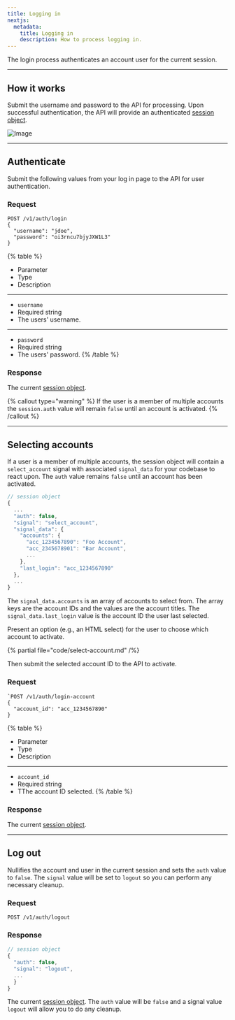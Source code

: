 ```yaml
---
title: Logging in
nextjs:
  metadata:
    title: Logging in
    description: How to process logging in.
---
```



The login process authenticates an account user for the current session.

---

## How it works

Submit the username and password to the API for processing. Upon successful authentication, the API will provide an authenticated [session object](/docs/sessions).

![Image](/images/diagrams/login.svg)

---

## Authenticate

Submit the following values from your log in page to the API for user authentication.

### Request

```shell
POST /v1/auth/login
{
  "username": "jdoe",
  "password": "oi3rncu7bjyJXW1L3"
}
```

{% table %}
* Parameter
* Type
* Description
---
* `username`
* Required string
* The users' username.
---
* `password`
* Required string
* The users' password.
{% /table %}

### Response

The current [session object](/docs/sessions).

{% callout type="warning" %}
If the user is a member of multiple accounts the `session.auth` value will remain `false` until an account is activated.
{% /callout %}

---

## Selecting accounts

If a user is a member of multiple accounts, the session object will contain a `select_account` signal with associated `signal_data` for your codebase to react upon. The `auth` value remains `false` until an account has been activated.

```js
// session object
{
  ...
  "auth": false,
  "signal": "select_account",
  "signal_data": {
    "accounts": {
      "acc_1234567890": "Foo Account",
      "acc_2345678901": "Bar Account",
      ...
    },
    "last_login": "acc_1234567890"
  },
  ...
}
```

The `signal_data.accounts` is an array of accounts to select from. The array keys are the account IDs and the values are the account titles. The `signal_data.last_login` value is the account ID the user last selected.

Present an option (e.g., an HTML select) for the user to choose which account to activate.

{% partial file="code/select-account.md" /%}

Then submit the selected account ID to the API to activate.

### Request

```shell
`POST /v1/auth/login-account
{
  "account_id": "acc_1234567890"
}
```

{% table %}
* Parameter
* Type
* Description
---
* `account_id`
* Required string
* TThe account ID selected.
{% /table %}


### Response

The current [session object](/docs/sessions).

---

## Log out

Nullifies the account and user in the current session and sets the `auth` value to `false`. The `signal` value will be set to `logout` so you can perform any necessary cleanup.


### Request

```shell
POST /v1/auth/logout
```


### Response

```js
// session object
{
  "auth": false,
  "signal": "logout",
  ...
  }
}
```

The current [session object](/docs/sessions). The `auth` value will be `false` and a signal value `logout` will allow you to do any cleanup.

